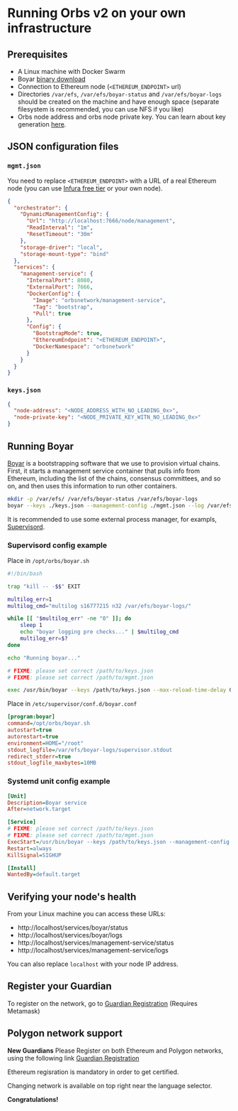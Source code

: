 # Running Orbs v2 on your own infrastructure

## Prerequisites

* A Linux machine with Docker Swarm
* Boyar [binary download](https://github.com/orbs-network/boyarin/releases)
* Connection to Ethereum node (`<ETHEREUM_ENDPOINT>` url)
* Directories `/var/efs`, `/var/efs/boyar-status` and `/var/efs/boyar-logs` should be created on the machine and have enough space (separate filesystem is recommended, you can use NFS if you like)
* Orbs node address and orbs node private key. You can learn about key generation [here](https://github.com/orbs-network/validator-instructions/blob/master/public/orbs-public-blockchain.md#allocate-orbs-node-address-and-private-key).

## JSON configuration files

### `mgmt.json`

You need to replace `<ETHEREUM_ENDPOINT>` with a URL of a real Ethereum node (you can use [Infura free tier](https://github.com/orbs-network/validator-instructions/blob/master/public/infura-setup-free.md) or your own node).

```json
{
  "orchestrator": {
    "DynamicManagementConfig": {
      "Url": "http://localhost:7666/node/management",
      "ReadInterval": "1m",
      "ResetTimeout": "30m"
    },
    "storage-driver": "local",
    "storage-mount-type": "bind"
  },
  "services": {
    "management-service": {
      "InternalPort": 8080,
      "ExternalPort": 7666,
      "DockerConfig": {
        "Image": "orbsnetwork/management-service",
        "Tag": "bootstrap",
        "Pull": true
      },
      "Config": {
        "BootstrapMode": true,
        "EthereumEndpoint": "<ETHEREUM_ENDPOINT>",
        "DockerNamespace": "orbsnetwork"
      }
    }
  }
}
```

### `keys.json`

```json
{
  "node-address": "<NODE_ADDRESS_WITH_NO_LEADING_0x>",
  "node-private-key": "<NODE_PRIVATE_KEY_WITN_NO_LEADING_0x>"
}
```

## Running Boyar

[Boyar](https://github.com/orbs-network/boyarin) is a bootstrapping software that we use to provision virtual chains. First, it starts a management service container that pulls info from Ethereum, including the list of the chains, consensus committees, and so on, and then uses this information to run other containers.

```bash
mkdir -p /var/efs/ /var/efs/boyar-status /var/efs/boyar-logs
boyar --keys ./keys.json --management-config ./mgmt.json --log /var/efs/boyar-logs/current --status /var/efs/boyar-status/status.json --bootstrap-reset-timeout 30m --auto-update --shutdown-after-update
```

It is recommended to use some external process manager, for exampls, [Supervisord](https://github.com/Supervisor/supervisor).

### Supervisord config example

Place in `/opt/orbs/boyar.sh`

```bash
#!/bin/bash

trap "kill -- -$$" EXIT

multilog_err=1
multilog_cmd="multilog s16777215 n32 /var/efs/boyar-logs/"

while [[ "$multilog_err" -ne "0" ]]; do
    sleep 1
    echo "boyar logging pre checks..." | $multilog_cmd
    multilog_err=$?
done

echo "Running boyar..."

# FIXME: please set correct /path/to/keys.json
# FIXME: please set correct /path/to/mgmt.json

exec /usr/bin/boyar --keys /path/to/keys.json --max-reload-time-delay 0m --bootstrap-reset-timeout 30m --status /var/efs/boyar-status/status.json  --management-config /path/to/management-config.json --auto-update --shutdown-after-update 2>&1 | $multilog_cmd
```

Place in `/etc/supervisor/conf.d/boyar.conf`

```ini
[program:boyar]
command=/opt/orbs/boyar.sh
autostart=true
autorestart=true
environment=HOME="/root"
stdout_logfile=/var/efs/boyar-logs/supervisor.stdout
redirect_stderr=true
stdout_logfile_maxbytes=10MB
```

### Systemd unit config example

```ini
[Unit]
Description=Boyar service
After=network.target

[Service]
# FIXME: please set correct /path/to/keys.json
# FIXME: please set correct /path/to/mgmt.json
ExecStart=/usr/bin/boyar --keys /path/to/keys.json --management-config /path/to/mgmt.json --log /var/efs/boyar-logs/current --status /var/efs/boyar-status/status.json --auto-update --shutdown-after-update --bootstrap-reset-timeout 30m
Restart=always
KillSignal=SIGHUP

[Install]
WantedBy=default.target
```

## Verifying your node's health

From your Linux machine you can access these URLs:
* http://localhost/services/boyar/status
* http://localhost/services/boyar/logs
* http://localhost/services/management-service/status 
* http://localhost/services/management-service/logs

You can also replace `localhost` with your node IP address.

## Register your Guardian

To register on the network, go to [Guardian Registration](https://guardians.orbs.network/registration)
(Requires Metamask)

## Polygon network support

**New Guardians** Please Register on both Ethereum and Polygon networks, using the following link
[Guardian Registration](https://guardians.orbs.network/registration)

Ethereum regisration is mandatory in order to get certified.

Changing network is available on top right near the language selector.

**Congratulations!**